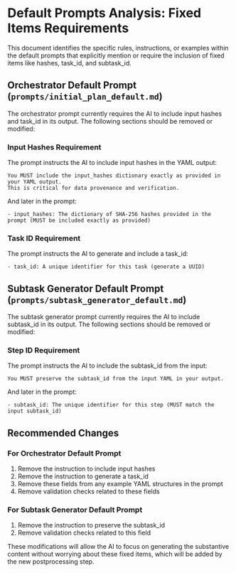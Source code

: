 # Default Prompts Analysis: Fixed Items Requirements

This document identifies the specific rules, instructions, or examples within the default prompts that explicitly mention or require the inclusion of fixed items like hashes, task_id, and subtask_id.

## Orchestrator Default Prompt (`prompts/initial_plan_default.md`)

The orchestrator prompt currently requires the AI to include input hashes and task_id in its output. The following sections should be removed or modified:

### Input Hashes Requirement

The prompt instructs the AI to include input hashes in the YAML output:

```
You MUST include the input_hashes dictionary exactly as provided in your YAML output.
This is critical for data provenance and verification.
```

And later in the prompt:

```
- input_hashes: The dictionary of SHA-256 hashes provided in the prompt (MUST be included exactly as provided)
```

### Task ID Requirement

The prompt instructs the AI to generate and include a task_id:

```
- task_id: A unique identifier for this task (generate a UUID)
```

## Subtask Generator Default Prompt (`prompts/subtask_generator_default.md`)

The subtask generator prompt currently requires the AI to include subtask_id in its output. The following sections should be removed or modified:

### Step ID Requirement

The prompt instructs the AI to include the subtask_id from the input:

```
You MUST preserve the subtask_id from the input YAML in your output.
```

And later in the prompt:

```
- subtask_id: The unique identifier for this step (MUST match the input subtask_id)
```

## Recommended Changes

### For Orchestrator Default Prompt

1. Remove the instruction to include input hashes
2. Remove the instruction to generate a task_id
3. Remove these fields from any example YAML structures in the prompt
4. Remove validation checks related to these fields

### For Subtask Generator Default Prompt

1. Remove the instruction to preserve the subtask_id
2. Remove validation checks related to this field

These modifications will allow the AI to focus on generating the substantive content without worrying about these fixed items, which will be added by the new postprocessing step.
